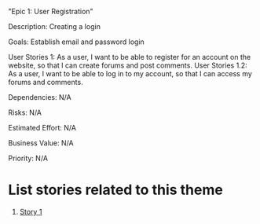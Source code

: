 "Epic 1: User Registration"

Description: Creating a login

Goals: Establish email and password login

User Stories 1: As a user, I want to be able to register for an account on the website, so that I
can create forums and post comments.
User Stories 1.2: As a user, I want to be able to log in to my account, so that I can access my
forums and comments. 

Dependencies: N/A

Risks: N/A

Estimated Effort: N/A

Business Value: N/A

Priority: N/A

# List stories related to this theme
1. [Story 1](documentation/templates/theme/initiatives/epics/stories/story_template.md)
